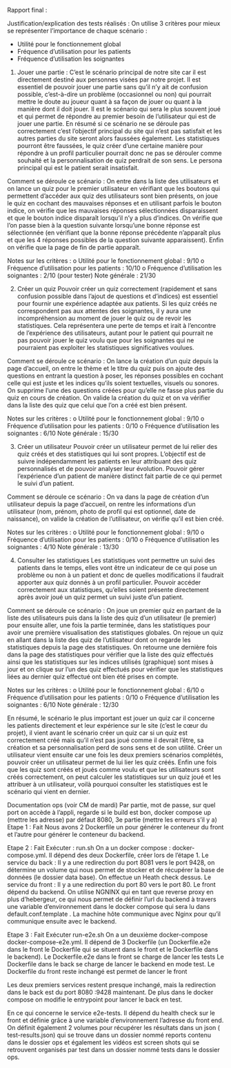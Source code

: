 Rapport final :


Justification/explication des tests réalisés :
On utilise 3 critères pour mieux se représenter l’importance de chaque scénario :
-	Utilité pour le fonctionnement global
-	Fréquence d’utilisation pour les patients
-	Fréquence d’utilisation les soignantes

1)	Jouer une partie :
C’est le scénario principal de notre site car il est directement destiné aux personnes visées par notre projet. Il est essentiel de pouvoir jouer une partie sans qu’il n’y ait de confusion possible, c’est-à-dire un problème (occasionnel ou non) qui pourrait mettre le doute au joueur quant à sa façon de jouer ou quant à la manière dont il doit jouer. Il est le scénario qui sera le plus souvent joué et qui permet de répondre au premier besoin de l’utilisateur qui est de jouer une partie. En résumé si ce scénario ne se déroule pas correctement c’est l’objectif principal du site qui n’est pas satisfait et les autres parties du site seront alors faussées également. Les statistiques pourront être faussées, le quiz créer d’une certaine manière pour répondre à un profil particulier pourrait donc ne pas se dérouler comme souhaité et la personnalisation de quiz perdrait de son sens. Le persona principal qui est le patient serait insatisfait.

Comment se déroule ce scénario : On entre dans la liste des utilisateurs et on lance un quiz pour le premier utilisateur en vérifiant que les boutons qui permettent d’accéder aux quiz des utilisateurs sont bien présents, on joue le quiz en cochant des mauvaises réponses et en utilisant parfois le bouton indice, on vérifie que les mauvaises réponses sélectionnées disparaissent et que le bouton indice disparaît lorsqu’il n’y a plus d’indices. On vérifie que l’on passe bien à la question suivante lorsqu’une bonne réponse est sélectionnée (en vérifiant que la bonne réponse précédente n’apparaît plus et que les 4 réponses possibles de la question suivante apparaissent). Enfin on vérifie que la page de fin de partie apparaît.

Notes sur les critères : 
o	Utilité pour le fonctionnement global : 9/10
o	Fréquence d’utilisation pour les patients : 10/10
o	Fréquence d’utilisation les soignantes : 2/10 (pour tester)
Note générale : 21/30

2)	Créer un quiz
Pouvoir créer un quiz correctement (rapidement et sans confusion possible dans l’ajout de questions et d’indices) est essentiel pour fournir une expérience adaptée aux patients. Si les quiz créés ne correspondent pas aux attentes des soignantes, il y aura une incompréhension au moment de jouer le quiz ou de revoir les statistiques. Cela représentera une perte de temps et irait à l’encontre de l’expérience des utilisateurs, autant pour le patient qui pourrait ne pas pouvoir jouer le quiz voulu que pour les soignantes qui ne pourraient pas exploiter les statistiques significatives voulues.

Comment se déroule ce scénario : On lance la création d’un quiz depuis la page d’accueil, on entre le thème et le titre du quiz puis on ajoute des questions en entrant la question à poser, les réponses possibles en cochant celle qui est juste et les indices qu’ils soient textuelles, visuels ou sonores. On supprime l’une des questions créées pour qu’elle ne fasse plus partie du quiz en cours de création. On valide la création du quiz et on va vérifier dans la liste des quiz que celui que l’on a créé est bien présent. 

Notes sur les critères : 
o	Utilité pour le fonctionnement global : 9/10
o	Fréquence d’utilisation pour les patients : 0/10
o	Fréquence d’utilisation les soignantes : 6/10
Note générale : 15/30

3)	Créer un utilisateur
Pouvoir créer un utilisateur permet de lui relier des quiz créés et des statistiques qui lui sont propres. L’objectif est de suivre indépendamment les patients en leur attribuant des quiz personnalisés et de pouvoir analyser leur évolution. Pouvoir gérer l’expérience d’un patient de manière distinct fait partie de ce qui permet le suivi d’un patient.

Comment se déroule ce scénario : On va dans la page de création d’un utilisateur depuis la page d’accueil, on rentre les informations d’un utilisateur (nom, prénom, photo de profil qui est optionnel, date de naissance), on valide la création de l’utilisateur, on vérifie qu’il est bien créé.

Notes sur les critères : 
o	Utilité pour le fonctionnement global : 9/10
o	Fréquence d’utilisation pour les patients : 0/10
o	Fréquence d’utilisation les soignantes : 4/10
Note générale : 13/30


4)	Consulter les statistiques 
Les statistiques vont permettre un suivi des patients dans le temps, elles vont être un indicateur de ce qui pose un problème ou non à un patient et donc de quelles modifications il faudrait apporter aux quiz donnés à un profil particulier. Pouvoir accéder correctement aux statistiques, qu’elles soient présente directement après avoir joué un quiz permet un suivi juste d’un patient.

Comment se déroule ce scénario : On joue un premier quiz en partant de la liste des utilisateurs puis dans la liste des quiz d’un utilisateur (le premier) pour ensuite aller, une fois la partie terminée, dans les statistiques pour avoir une première visualisation des statistiques globales. On rejoue un quiz en allant dans la liste des quiz de l’utilisateur dont on regarde les statistiques depuis la page des statistiques. On retourne une dernière fois dans la page des statistiques pour vérifier que la liste des quiz effectués ainsi que les statistiques sur les indices utilisés (graphique) sont mises à jour et on clique sur l’un des quiz effectués pour vérifier que les statistiques liées au dernier quiz effectué ont bien été prises en compte.



Notes sur les critères : 
o	Utilité pour le fonctionnement global : 6/10
o	Fréquence d’utilisation pour les patients : 0/10
o	Fréquence d’utilisation les soignantes : 6/10
Note générale : 12/30

En résumé, le scénario le plus important est jouer un quiz car il concerne les patients directement et leur expérience sur le site (c’est le cœur du projet), il vient avant le scénario créer un quiz car si un quiz est correctement créé mais qu’il n’est pas joué comme il devrait l’être, sa création et sa personnalisation perd de sons sens et de son utilité. Créer un utilisateur vient ensuite car une fois les deux premiers scénarios complétés, pouvoir créer un utilisateur permet de lui lier les quiz créés. Enfin une fois que les quiz sont créés et joués comme voulu et que les utilisateurs sont créés correctement, on peut calculer les statistiques sur un quiz joué et les attribuer à un utilisateur, voilà pourquoi consulter les statistiques est le scénario qui vient en dernier.

Documentation ops (voir CM de mardi)
Par partie, mot de passe, sur quel port on accède à l’appli, regarde si le build est bon, docker compose up (mettre les adresse) par défaut 8080, 3e partie (mettre les erreurs s’il y a)
Etape 1 : Fait
Nous avons 2 Dockerfile un pour générer le conteneur du front et l’autre pour générer le conteneur du backend. 

Etape 2 : Fait
Exécuter : run.sh
On a un docker compose : docker-compose.yml. Il dépend des deux Dockerfile, créer lors de l’étape 1. 
Le service du back :
Il y a une redirection du port 8081 vers le port 9428, on détermine un volume qui nous permet de stocker et de récupérer la base de données (le dossier data base). On effectue un Heath check dessus. 
Le service du front :
Il y a une redirection du port 80 vers le port 80. Le front dépend du backend. 
On utilise NGNINX qui en tant que reverse proxy en plus d’hebergeur, ce qui nous permet de définir l’url du backend à travers une variable d’environnement dans le docker compose qui sera lu dans default.conf.template . La machine hôte communique avec Nginx pour qu’il communique ensuite avec le backend.

Etape 3 : Fait
Exécuter run-e2e.sh
On a un deuxième docker-compose docker-compose-e2e.yml. Il dépend de 3 Dockerfile (un Dockerfile.e2e dans le front le Dockerfile qui se situent dans le front et le Dockerfile dans le backend).
Le Dockerfile.e2e dans le front se charge de lancer les tests
Le Dockerfile dans le back se charge de lancer le backend en mode test.
Le Dockerfile du front reste inchangé est permet de lancer le front

Les deux premiers services restent presque inchangé, mais la redirection dans le back est du port 8080 :9428 maintenant. 
De plus dans le docker compose on modifie le entrypoint pour lancer le back en test.

En ce qui concerne le service e2e-tests. Il dépend du health check sur le front et définie grâce à une variable d’environnement l’adresse du front end. On définit également 2 volumes pour récupérer les résultats dans un json ( test-results.json) qui se trouve dans un dossier nommé reports contenu dans le dossier ops et également les vidéos est screen shots qui se retrouvent organisés par test dans un dossier nommé tests dans le dossier ops.
